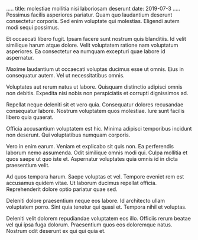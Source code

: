 .....
title: molestiae mollitia nisi laboriosam deserunt
date: 2019-07-3
.....
Possimus facilis asperiores pariatur. Quam quo laudantium deserunt consectetur corporis. Sed enim voluptate qui molestias. Eligendi autem modi sequi possimus.

Et occaecati libero fugit. Ipsam facere sunt nostrum quis blanditiis. Id velit similique harum atque dolore. Velit voluptatem ratione nam voluptatum asperiores. Ea consectetur ea numquam excepturi quae labore id aspernatur.

Maxime laudantium ut occaecati voluptas ducimus esse ut omnis. Eius in consequatur autem. Vel ut necessitatibus omnis.

Voluptates aut rerum natus ut labore. Quisquam distinctio adipisci omnis non debitis. Expedita nisi nobis non perspiciatis et corrupti dignissimos ad.

Repellat neque deleniti sit et vero quia. Consequatur dolores recusandae consequatur labore. Nostrum voluptatem quos molestiae. Iure sunt facilis libero quia quaerat.

Officia accusantium voluptatem est hic. Minima adipisci temporibus incidunt non deserunt. Qui voluptatibus numquam corporis.

Vero in enim earum. Veniam et explicabo sit quis non. Ea perferendis laborum nemo assumenda. Odit similique omnis modi qui. Culpa mollitia et quos saepe ut quo iste et. Aspernatur voluptates quia omnis id in dicta praesentium velit.

Ad quos tempora harum. Saepe voluptas et vel. Tempore eveniet rem est accusamus quidem vitae. Ut laborum ducimus repellat officia. Reprehenderit dolore optio pariatur quae sed.

Deleniti dolore praesentium neque eos labore. Id architecto ullam voluptatem porro. Sint quia tenetur qui quasi et. Tempora nihil et voluptas.

Deleniti velit dolorem repudiandae voluptatem eos illo. Officiis rerum beatae vel qui ipsa fuga dolorum. Praesentium quos eos doloremque natus. Nostrum odit deserunt ex qui qui quia et.